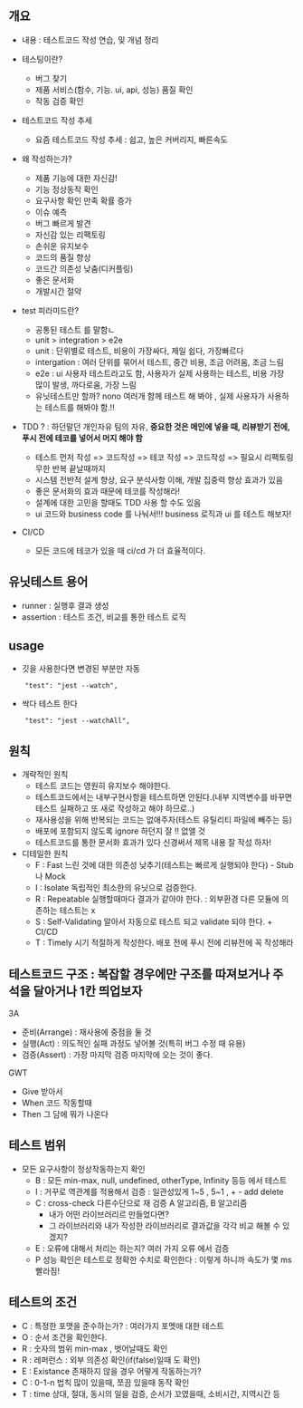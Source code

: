 ## 개요

- 내용 : 테스트코드 작성 연습, 및 개념 정리
- 테스팅이란?

  - 버그 찾기
  - 제품 서비스(함수, 기능. ui, api, 성능) 품질 확인
  - 작동 검증 확인

- 테스트코드 작성 추세

  - 요즘 테스트코드 작성 추세 : 쉽고, 높은 커버리지, 빠른속도

- 왜 작성하는가?

  - 제품 기능에 대한 자신감!
  - 기능 정상동작 확인
  - 요구사항 확인 만족 확률 증가
  - 이슈 예측
  - 버그 빠르게 발견
  - 자신감 있는 리팩토링
  - 손쉬운 유지보수
  - 코드의 품질 향상
  - 코드간 의존성 낮춤(디커플링)
  - 좋은 문서화
  - 개발시간 절약

- test 피라미드란?

  - 공통된 테스트 를 말함ㄴ
  - unit > integration > e2e
  - unit : 단위별로 테스트, 비용이 가장싸다, 제일 쉽다, 가장빠르다
  - intergation : 여러 단위를 묶어서 테스트, 중간 비용, 조금 어려움, 조금 느림
  - e2e : ui 사용자 테스트라고도 함, 사용자가 실제 사용하는 테스트, 비용 가장 많이 발생, 까다로움, 가장 느림
  - 유닛테스트만 할까? nono 여러개 함께 테스트 해 봐야 , 실제 사용자가 사용하는 테스트를 해봐야 함.!!

- TDD ? : 하던말던 개인자유 팀의 자유, **중요한 것은 메인에 넣을 때, 리뷰받기 전에, 푸시 전에 테코를 넣어서 머지 해야 함**

  - 테스트 먼저 작성 => 코드작성 => 테코 작성 => 코드작성 => 필요시 리팩토링 무한 반복 끝날때까지
  - 시스템 전반적 설계 향상, 요구 분석사항 이해, 개발 집중력 향상 효과가 있음
  - 좋은 문서화의 효과 때문에 테코를 작성해라!
  - 설계에 대한 고민을 할때도 TDD 사용 할 수도 있음
  - ui 코드와 business code 를 나눠서!!! business 로직과 ui 를 테스트 해보자!

- CI/CD
  - 모든 코드에 테코가 있을 때 ci/cd 가 더 효율적이다.

## 유닛테스트 용어

- runner : 실행후 결과 생성
- assertion : 테스트 조건, 비교를 통한 테스트 로직

## usage

- 깃을 사용한다면 변경된 부분만 자동

```
    "test": "jest --watch",
```

- 싹다 테스트 한다

```
    "test": "jest --watchAll",
```

## 원칙

- 개략적인 원칙
  - 테스트 코드는 영원히 유지보수 해야한다.
  - 테스트코드에서는 내부구현사항을 테스트하면 안된다.(내부 지역변수를 바꾸면 테스트 실패하고 또 새로 작성하고 해야 하므로..)
  - 재사용성을 위해 반복되는 코드는 없애주자(테스트 유틸리티 파일에 빼주는 등)
  - 배포에 포함되지 않도록 ignore 하던지 잘 !! 없앨 것
  - 테스트코드를 통한 문서화 효과가 있다 신경써서 제목 내용 잘 작성 하자!
- 디테일한 원칙
  - F : Fast 느린 것에 대한 의존성 낮추기(테스트는 빠르게 실행되야 한다) - Stub 나 Mock
  - I : Isolate 독립적인 최소한의 유닛으로 검증한다.
  - R : Repeatable 실행할때마다 결과가 같아야 한다. : 외부환경 다른 모듈에 의존하는 테스트는 x
  - S : Self-Validating 알아서 자동으로 테스트 되고 validate 되야 한다. + CI/CD
  - T : Timely 시기 적절하게 작성한다. 배포 전에 푸시 전에 리뷰전에 꼭 작성해라

## 테스트코드 구조 : 복잡할 경우에만 구조를 따져보거나 주석을 달아거나 1칸 띄업보자

3A

- 준비(Arrange) : 재사용에 중점을 둘 것
- 실행(Act) : 의도적인 실패 과정도 넣어볼 것(특히 버그 수정 때 유용)
- 검증(Assert) : 가장 마지막 검증 마지막에 오는 것이 좋다.

GWT

- Give 받아서
- When 코드 작동할때
- Then 그 담에 뭐가 나온다

## 테스트 범위

- 모든 요구사항이 정상작동하는지 확인
  - B : 모든 min-max, null, undefined, otherType, Infinity 등등 에서 테스트
  - I : 거꾸로 역관계를 적용해서 검증 : 일관성있게 1~5 , 5~1 , + - add delete
  - C : cross-check 다른수단으로 재 검증 A 알고리즘, B 알고리즘
    - 내가 어떤 라이브러리르 만들었다면?
    - 그 라이브러리와 내가 작성한 라이브러리로 결과값을 각각 비교 해볼 수 있겠지?
  - E : 오류에 대해서 처리는 하는지? 여러 가지 오류 에서 검증
  - P 성능 확인은 테스트로 정확한 수치로 확인한다 : 이렇게 하니까 속도가 몇 ms 빨라짐!

## 테스트의 조건

- C : 특정한 포맷을 준수하는가? : 여러가지 포멧애 대한 테스트
- O : 순서 조건을 확인한다.
- R : 숫자의 범위 min-max , 벗어날때도 확인
- R : 레퍼런스 : 외부 의존성 확인(if(false)일때 도 확인)
- E : Existance 존재하지 않을 경우 어떻게 작동하는가?
- C : 0-1-n 법칙 많이 있을때, 쪼끔 있을때 동작 확인
- T : time 상대, 절대, 동시의 일을 검증, 순서가 꼬였을때, 소비시간, 지역시간 등
